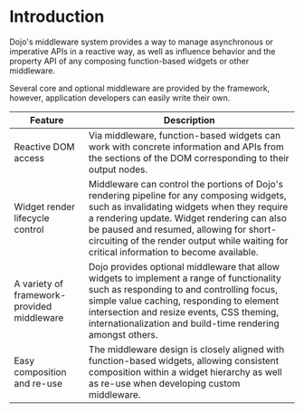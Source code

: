 # Introduction

Dojo's middleware system provides a way to manage asynchronous or imperative APIs in a reactive way, as well as influence behavior and the property API of any composing function-based widgets or other middleware.

Several core and optional middleware are provided by the framework, however, application developers can easily write their own.

| Feature                                    | Description                                                                                                                                                                                                                                                                                                                    |
| ------------------------------------------ | ------------------------------------------------------------------------------------------------------------------------------------------------------------------------------------------------------------------------------------------------------------------------------------------------------------------------------ |
| Reactive DOM access                        | Via middleware, function-based widgets can work with concrete information and APIs from the sections of the DOM corresponding to their output nodes.                                                                                                                                                                           |
| Widget render lifecycle control            | Middleware can control the portions of Dojo's rendering pipeline for any composing widgets, such as invalidating widgets when they require a rendering update. Widget rendering can also be paused and resumed, allowing for short-circuiting of the render output while waiting for critical information to become available. |
| A variety of framework-provided middleware | Dojo provides optional middleware that allow widgets to implement a range of functionality such as responding to and controlling focus, simple value caching, responding to element intersection and resize events, CSS theming, internationalization and build-time rendering amongst others.                                 |
| Easy composition and re-use                | The middleware design is closely aligned with function-based widgets, allowing consistent composition within a widget hierarchy as well as re-use when developing custom middleware.                                                                                                                                           |
